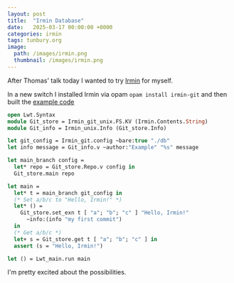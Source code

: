 ```yaml
---
layout: post
title:  "Irmin Database"
date:   2025-03-17 00:00:00 +0000
categories: irmin
tags: tunbury.org
image:
  path: /images/irmin.png
  thumbnail: /images/irmin.png
---
```


After Thomas' talk today I wanted to try [Irmin](https://irmin.org) for myself.

In a new switch I installed Irmin via opam `opam install irmin-git` and then built the [example code](https://irmin.org/tutorial/getting-started/)

```ocaml
open Lwt.Syntax
module Git_store = Irmin_git_unix.FS.KV (Irmin.Contents.String)
module Git_info = Irmin_unix.Info (Git_store.Info)

let git_config = Irmin_git.config ~bare:true "./db"
let info message = Git_info.v ~author:"Example" "%s" message

let main_branch config =
  let* repo = Git_store.Repo.v config in
  Git_store.main repo

let main =
  let* t = main_branch git_config in
  (* Set a/b/c to "Hello, Irmin!" *)
  let* () =
    Git_store.set_exn t [ "a"; "b"; "c" ] "Hello, Irmin!"
      ~info:(info "my first commit")
  in
  (* Get a/b/c *)
  let+ s = Git_store.get t [ "a"; "b"; "c" ] in
  assert (s = "Hello, Irmin!")

let () = Lwt_main.run main
```

I'm pretty excited about the possibilities.
